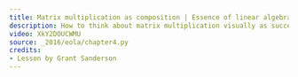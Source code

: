 ```yaml
---
title: Matrix multiplication as composition | Essence of linear algebra, chapter 4
description: How to think about matrix multiplication visually as successively applying two different linear transformations.
video: XkY2DOUCWMU
source: _2016/eola/chapter4.py
credits:
- Lesson by Grant Sanderson
---
```

